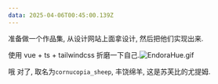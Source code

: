 ```yaml
---
data: 2025-04-06T00:45:00.139Z
---
```


准备做一个作品集, 从设计网站上面拿设计, 然后把他们实现出来.

使用 vue + ts + tailwindcss 折磨一下自己.<img src="https://gcore.jsdelivr.net/gh/sooooooooooooooooootheby/Emoji_Chest@v1.0.0/package/aurakingdom//EndoraHue.gif" alt="EndoraHue.gif" class="emoji emoji-custom only-emoji">

哦 对了, 取名为`cornucopia_sheep`, 丰饶绵羊, 这是苏芙比的尤提姆.